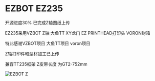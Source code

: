 # EZBOT EZ235

开源进度30%  已完成Z轴图纸上传

EZ235采用VZBOT Z轴     大鱼TT XY龙门    EZ PRINTHEAD打印头   VORON封箱

特此感谢VZBOT项目 大鱼TT项目 voron项目

Z轴打印件和型材加工已上传

兼容TT235框架   Z皮带长度 为GT2-752mm


![EZBOT Z](https://github.com/thunder439/EZBOT/blob/main/Z%E8%BD%B4%E6%95%88%E6%9E%9C%E5%9B%BE.jpg)

